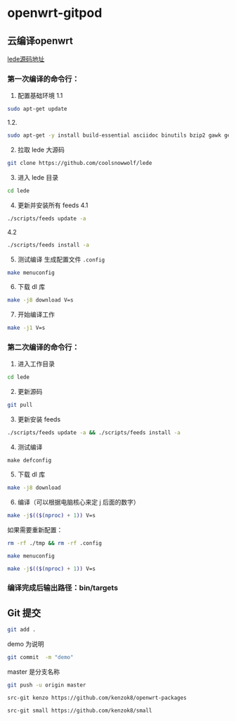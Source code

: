 # openwrt-gitpod
## 云编译openwrt

[lede源码地址](https://github.com/coolsnowwolf/lede)

### **第一次编译的命令行：**
1. 配置基础环境
1.1 
```bash
sudo apt-get update
```
1.2. 
```bash
sudo apt-get -y install build-essential asciidoc binutils bzip2 gawk gettext git libncurses5-dev libz-dev patch python3 python2.7 unzip zlib1g-dev lib32gcc1 libc6-dev-i386 subversion flex uglifyjs git-core gcc-multilib p7zip p7zip-full msmtp libssl-dev texinfo libglib2.0-dev xmlto qemu-utils upx libelf-dev autoconf automake libtool autopoint device-tree-compiler g++-multilib antlr3 gperf wget curl swig rsync
```

2. 拉取 lede 大源码
```bash
git clone https://github.com/coolsnowwolf/lede
````

3. 进入 lede 目录
```bash
cd lede
```

4. 更新并安装所有 feeds 
4.1 
```bash
./scripts/feeds update -a
```
4.2 
```bash
./scripts/feeds install -a
```

5. 测试编译 生成配置文件 `.config`
```bash
make menuconfig
```

6. 下载 dl 库
```bash
make -j8 download V=s
```

7. 开始编译工作
```bash
make -j1 V=s
```

### **第二次编译的命令行：**

1. 进入工作目录
```bash
cd lede
```
2. 更新源码
```bash
git pull
```
3. 更新安装 feeds
```bash
./scripts/feeds update -a && ./scripts/feeds install -a
```
4. 测试编译
```bahs
make defconfig
```
5. 下载 dl 库
```bash
make -j8 download
```
6. 编译（可以根据电脑核心来定 j 后面的数字）
```bash
make -j$(($(nproc) + 1)) V=s
```


如果需要重新配置：
```bash
rm -rf ./tmp && rm -rf .config
```
```bash
make menuconfig
```
```bash
make -j$(($(nproc) + 1)) V=s
```

### 编译完成后输出路径：bin/targets

## Git 提交

```bash
git add .
```
demo 为说明
```bash
git commit  -m "demo"
```
master 是分支名称
```bash
git push -u origin master
```
```bash
src-git kenzo https://github.com/kenzok8/openwrt-packages
```
```bash
src-git small https://github.com/kenzok8/small
```